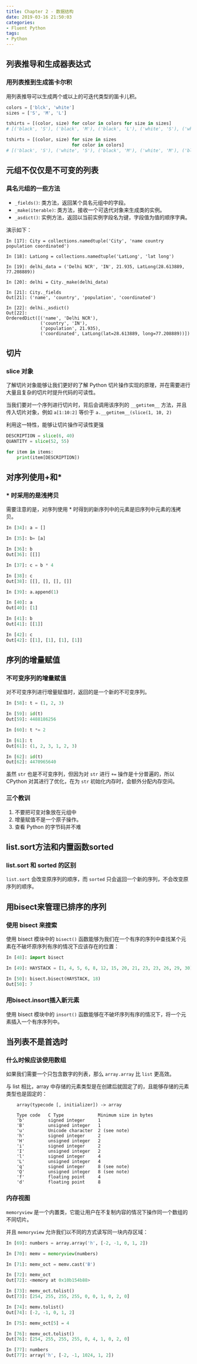 ```yaml
---
title: Chapter 2 - 数据结构
date: 2019-03-16 21:50:03
categories: 
- Fluent Python
tags:
- Python
---
```


## 列表推导和生成器表达式

### 用列表推到生成笛卡尔积

用列表推导可以生成两个或以上的可迭代类型的笛卡儿积。

```python
colors = ['blck', 'white']
sizes = ['S', 'M', 'L']

tshirts = [(color, size) for color in colors for size in sizes]
# [('black', 'S'), ('black', 'M'), ('black', 'L'), ('white', 'S'), ('white', 'M'), ('white', 'L')]

tshirts = [(color, size) for size in sizes 
                         for color in colors]
# [('black', 'S'), ('white', 'S'), ('black', 'M'), ('white', 'M'), ('black', 'L'), ('white', 'L')]
```

## 元组不仅仅是不可变的列表

### 具名元组的一些方法 

- `_fields()`: 类方法，返回某个具名元组中的字段。
- `_make(iterable)`: 类方法，接收一个可迭代对象来生成类的实例。
- `_asdict()`: 实例方法，返回以当前实例字段名为键，字段值为值的顺序字典。

演示如下：

```
In [17]: City = collections.namedtuple('City', 'name country population coordinated')

In [18]: LatLong = collections.namedtuple('LatLong', 'lat long')

In [19]: delhi_data = ('Delhi NCR', 'IN', 21.935, LatLong(28.613889, 77.208889))

In [20]: delhi = City._make(delhi_data)

In [21]: City._fields
Out[21]: ('name', 'country', 'population', 'coordinated')

In [22]: delhi._asdict()
Out[22]:
OrderedDict([('name', 'Delhi NCR'),
             ('country', 'IN'),
             ('population', 21.935),
             ('coordinated', LatLong(lat=28.613889, long=77.208889))])
```

## 切片

### slice 对象

了解切片对象能够让我们更好的了解 Python 切片操作实现的原理，并在需要进行大量且复杂的切片时提升代码的可读性。

当我们要对一个序列进行切片时，背后会调用该序列的 `__getitem__` 方法，并且传入切片对象，例如 `a[1:10:2]` 等价于 `a.__getitem__(slice(1, 10, 2)`

利用这一特性，能够让切片操作可读性更强

```python
DESCRIPTION = slice(6, 40)
QUANTITY = slice(52, 55)

for item in items:
    print(item[DESCRIPTION])
```

## 对序列使用+和*

### * 时采用的是浅拷贝

需要注意的是，对序列使用 * 时得到的新序列中的元素是旧序列中元素的浅拷贝。

```python
In [34]: a = []

In [35]: b= [a]

In [36]: b
Out[36]: [[]]

In [37]: c = b * 4

In [38]: c
Out[38]: [[], [], [], []]

In [39]: a.append(1)

In [40]: a
Out[40]: [1]

In [41]: b
Out[41]: [[1]]

In [42]: c
Out[42]: [[1], [1], [1], [1]]

```

## 序列的增量赋值

### 不可变序列的增量赋值

对不可变序列进行增量赋值时，返回的是一个新的不可变序列。

```python
In [58]: t = (1, 2, 3)

In [59]: id(t)
Out[59]: 4488186256

In [60]: t *= 2

In [61]: t
Out[61]: (1, 2, 3, 1, 2, 3)

In [62]: id(t)
Out[62]: 4470965640
```

虽然 `str` 也是不可变序列，但因为对 `str` 进行 `+=` 操作是十分普遍的，所以 CPython 对其进行了优化，在为 `str` 初始化内存时，会额外分配内存空间。

### 三个教训

1. 不要把可变对象放在元组中
2. 增量赋值不是一个原子操作。
3. 查看 Python 的字节码并不难


## list.sort方法和内置函数sorted

### list.sort 和 sorted 的区别

`list.sort` 会改变原序列的顺序，而 `sorted` 只会返回一个新的序列，不会改变原序列的顺序。

## 用bisect来管理已排序的序列

### 使用 bisect 来搜索

使用 bisect 模块中的 `bisect()` 函数能够为我们在一个有序的序列中查找某个元素在不破坏原序列有序的情况下应该存在的位置：

```python
In [48]: import bisect

In [49]: HAYSTACK = [1, 4, 5, 6, 8, 12, 15, 20, 21, 23, 23, 26, 29, 30]

In [50]: bisect.bisect(HAYSTACK, 18)
Out[50]: 7
```

### 用bisect.insort插入新元素

使用 bisect 模块中的 `insort()` 函数能够在不破坏序列有序的情况下，将一个元素插入一个有序序列中。

## 当列表不是首选时

### 什么时候应该使用数组

如果我们需要一个只包含数字的列表，那么 `array.array` 比 `list` 更高效。

与 list 相比，array 中存储的元素类型是在创建后就固定了的，且能够存储的元素类型也是固定的：

```text
    array(typecode [, initializer]) -> array
    
    Type code   C Type             Minimum size in bytes
    'b'         signed integer     1
    'B'         unsigned integer   1
    'u'         Unicode character  2 (see note)
    'h'         signed integer     2
    'H'         unsigned integer   2
    'i'         signed integer     2
    'I'         unsigned integer   2
    'l'         signed integer     4
    'L'         unsigned integer   4
    'q'         signed integer     8 (see note)
    'Q'         unsigned integer   8 (see note)
    'f'         floating point     4
    'd'         floating point     8
```

### 内存视图

`memoryview` 是一个内置类，它能让用户在不复制内容的情况下操作同一个数组的不同切片。

并且 `memoryview` 允许我们以不同的方式读写同一块内存区域：

```python
In [69]: numbers = array.array('h', [-2, -1, 0, 1, 2])

In [70]: memv = memoryview(numbers)

In [71]: memv_oct = memv.cast('B')

In [72]: memv_oct
Out[72]: <memory at 0x10b154b88>

In [73]: memv_oct.tolist()
Out[73]: [254, 255, 255, 255, 0, 0, 1, 0, 2, 0]

In [74]: memv.tolist()
Out[74]: [-2, -1, 0, 1, 2]

In [75]: memv_oct[5] = 4

In [76]: memv_oct.tolist()
Out[76]: [254, 255, 255, 255, 0, 4, 1, 0, 2, 0]

In [77]: numbers
Out[77]: array('h', [-2, -1, 1024, 1, 2])
```